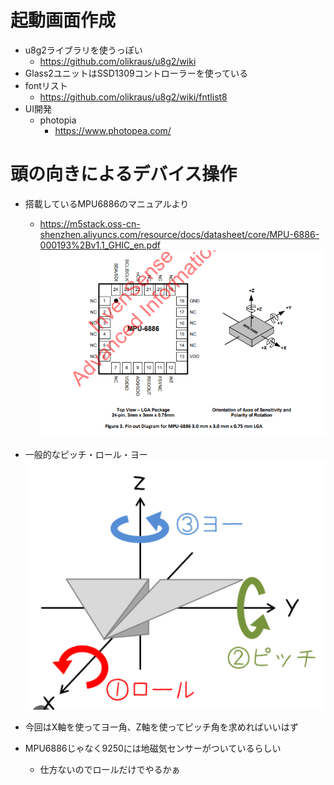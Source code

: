 # 起動画面作成
- u8g2ライブラリを使うっぽい
  - https://github.com/olikraus/u8g2/wiki
- Glass2ユニットはSSD1309コントローラーを使っている
- fontリスト
  - https://github.com/olikraus/u8g2/wiki/fntlist8
- UI開発
  - photopia
    - https://www.photopea.com/

# 頭の向きによるデバイス操作
- 搭載しているMPU6886のマニュアルより
  - https://m5stack.oss-cn-shenzhen.aliyuncs.com/resource/docs/datasheet/core/MPU-6886-000193%2Bv1.1_GHIC_en.pdf
![alt text](image.png)

- 一般的なピッチ・ロール・ヨー
![alt text](image-1.png)
- 今回はX軸を使ってヨー角、Z軸を使ってピッチ角を求めればいいはず

- MPU6886じゃなく9250には地磁気センサーがついているらしい
  - 仕方ないのでロールだけでやるかぁ